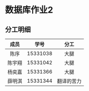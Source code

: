 # 数据库作业2

## 分工明细

|  成员  |   学号   |   分工 |
|:------:|:-------:|:-----:|
| 陈序   | 15331038 | 大腿 |
| 陈宇翔 | 15331042 | 大腿 |
| 杨奕嘉 | 15331366 | 大腿 |
| 薛明淇 | 15331344 | 翻译的苦力 |

